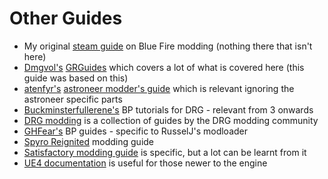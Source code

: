 # Other Guides
- My original [steam guide](https://steamcommunity.com/sharedfiles/filedetails/?id=2564366174) on Blue Fire modding (nothing there that isn't here)
- [Dmgvol's](https://github.com/Dmgvol) [GRGuides](https://github.com/Dmgvol/GR_Guides) which covers a lot of what is covered here (this guide was based on this)
- [atenfyr's](https://github.com/atenfyr) [astroneer modder's guide](https://docs.google.com/document/d/193p6thlTOWffF-JIeTGrLUHg9Um5i6gwMJaK4kzy9Ik) which is relevant ignoring the astroneer specific parts
- [Buckminsterfullerene's](https://github.com/Buckminsterfullerene02) BP tutorials for DRG - relevant from 3 onwards
- [DRG modding](https://github.com/DRG-Modding/Guides) is a collection of guides by the DRG modding community
- [GHFear's](https://www.youtube.com/channel/UCRg7RCAoE_3jjibix9Ggwaw/featured) BP guides - specific to RusselJ's modloader
- [Spyro Reignited](https://franklygd.github.io/Spyro-Reignited-Trilogy-Asset-Replacement/) modding guide
- [Satisfactory modding guide](https://docs.ficsit.app/satisfactory-modding/latest/index.html) is specific, but a lot can be learnt from it
- [UE4 documentation](https://docs.unrealengine.com/4.27/en-US/) is useful for those newer to the engine
